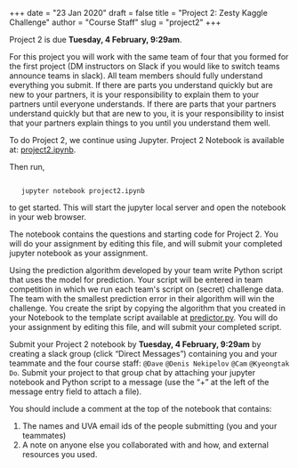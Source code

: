 +++
date = "23 Jan 2020"
draft = false
title = "Project 2: Zesty Kaggle Challenge"
author = "Course Staff"
slug = "project2"
+++

   <div class="due">
Project 2 is due <b>Tuesday, 4 February, 9:29am</b>.
   </div>

For this project you will work with the same team of four that you
formed for the first project (DM instructors on Slack if you would
like to switch teams announce teams in slack).  All team members
should fully understand everything you submit.  If there are parts you
understand quickly but are new to your partners, it is your
responsibility to explain them to your partners until everyone
understands.  If there are parts that your partners understand quickly
but that are new to you, it is your responsibility to insist that your
partners explain things to you until you understand them well.

To do Project 2, we continue using Jupyter. Project 2 Notebook is available at:
<a href="https://github.com/uvammm/uvammm.github.io/raw/master/projects/project2v4.ipynb">project2.ipynb</a>.

Then run,

<pre><code>   
   jupyter notebook project2.ipynb
</code></pre>

to get started. This will start the jupyter local server and open the
notebook in your web browser.

The notebook contains the questions and starting code for Project
2. You will do your assignment by editing this file, and will submit
your completed jupyter notebook as your assignment.

	      
Using the prediction algorithm developed by your team write Python
script that uses the model for prediction. Your script will be entered
in team competition in which we run each team's script on (secret)
challenge data. The team with the smallest prediction error in their
algorithm will win the challenge. You create the sript by copying the
algorithm that you created in your Notebook to the template script
available at
<a href="https://github.com/uvammm/uvammm.github.io/raw/master/projects/predictor.py">predictor.py</a>.
You will do your assignment by editing this file, and will submit
your completed script. </p>

   <div class="yellownote">
Submit your Project 2 notebook by <b>Tuesday, 4 February, 9:29am</b> by creating a slack group (click
“Direct Messages”) containing you and your teammate and the four
course staff: <code>@Dave</code> <code>@Denis Nekipelov</code> <code>@Cam</code> <code>@Kyeongtak Do</code>. Submit your
project to that group chat by attaching your jupyter notebook and Python script to a
message (use the “+” at the left of the message entry field to attach
a file).

You should include a comment at the top of the notebook that contains:
<ol>
<li>The names and UVA email ids of the people submitting (you and your teammates)</li>
<li>A note on anyone else you collaborated with and how, and external resources you used.
</div></li>
</ol>
</div>
